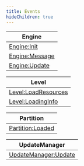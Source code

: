 ```yaml
---
title: Events
hideChildren: true
---
```

| Engine                                               |
| ---------------------------------------------------- |
| [Engine:Init](/vext/ref/shared/event/EngineInit)       |
| [Engine:Message](/vext/ref/shared/event/EngineMessage) |
| [Engine:Update](/vext/ref/shared/event/EngineUpdate)   |

| Level                                                          |
| -------------------------------------------------------------- |
| [Level:LoadResources](/vext/ref/shared/event/LevelLoadResources) |
| [Level:LoadingInfo](/vext/ref/shared/event/LevelLoadingInfo)     |

| Partition                                                |
| -------------------------------------------------------- |
| [Partition:Loaded](/vext/ref/shared/event/PartitionLoaded) |

| UpdateManager                                                    |
| ---------------------------------------------------------------- |
| [UpdateManager:Update](/vext/ref/shared/event/UpdateManagerUpdate) |
